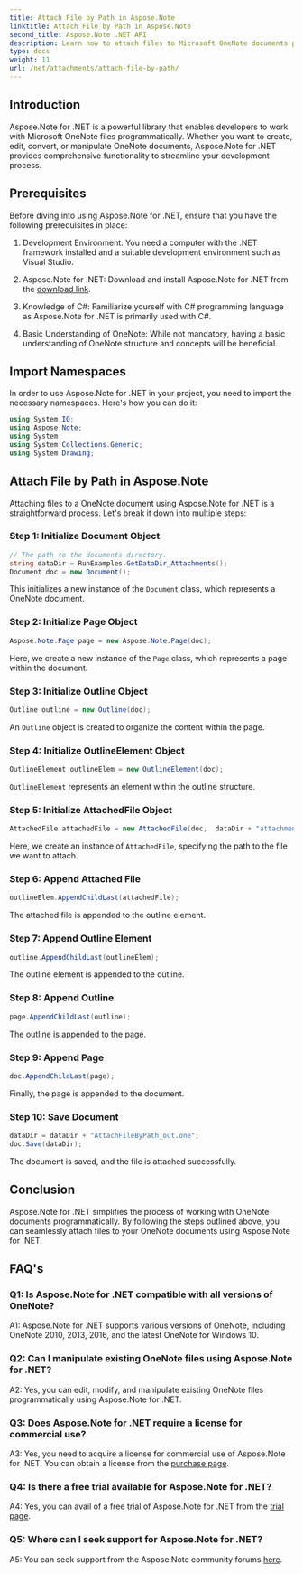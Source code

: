 ```yaml
---
title: Attach File by Path in Aspose.Note
linktitle: Attach File by Path in Aspose.Note
second_title: Aspose.Note .NET API
description: Learn how to attach files to Microsoft OneNote documents programmatically using Aspose.Note for .NET. Simplify your development process with this comprehensive tutorial.
type: docs
weight: 11
url: /net/attachments/attach-file-by-path/
---
```

## Introduction

Aspose.Note for .NET is a powerful library that enables developers to work with Microsoft OneNote files programmatically. Whether you want to create, edit, convert, or manipulate OneNote documents, Aspose.Note for .NET provides comprehensive functionality to streamline your development process.

## Prerequisites

Before diving into using Aspose.Note for .NET, ensure that you have the following prerequisites in place:

1. Development Environment: You need a computer with the .NET framework installed and a suitable development environment such as Visual Studio.

2. Aspose.Note for .NET: Download and install Aspose.Note for .NET from the [download link](https://releases.aspose.com/note/net/).

3. Knowledge of C#: Familiarize yourself with C# programming language as Aspose.Note for .NET is primarily used with C#.

4. Basic Understanding of OneNote: While not mandatory, having a basic understanding of OneNote structure and concepts will be beneficial.

## Import Namespaces

In order to use Aspose.Note for .NET in your project, you need to import the necessary namespaces. Here's how you can do it:

```csharp
using System.IO;
using Aspose.Note;
using System;
using System.Collections.Generic;
using System.Drawing;
```

## Attach File by Path in Aspose.Note

Attaching files to a OneNote document using Aspose.Note for .NET is a straightforward process. Let's break it down into multiple steps:

### Step 1: Initialize Document Object

```csharp
// The path to the documents directory.
string dataDir = RunExamples.GetDataDir_Attachments();
Document doc = new Document();
```

This initializes a new instance of the `Document` class, which represents a OneNote document.

### Step 2: Initialize Page Object

```csharp
Aspose.Note.Page page = new Aspose.Note.Page(doc);
```

Here, we create a new instance of the `Page` class, which represents a page within the document.

### Step 3: Initialize Outline Object

```csharp
Outline outline = new Outline(doc);
```

An `Outline` object is created to organize the content within the page.

### Step 4: Initialize OutlineElement Object

```csharp
OutlineElement outlineElem = new OutlineElement(doc);
```

`OutlineElement` represents an element within the outline structure.

### Step 5: Initialize AttachedFile Object

```csharp
AttachedFile attachedFile = new AttachedFile(doc,  dataDir + "attachment.txt");
```

Here, we create an instance of `AttachedFile`, specifying the path to the file we want to attach.

### Step 6: Append Attached File

```csharp
outlineElem.AppendChildLast(attachedFile);
```

The attached file is appended to the outline element.

### Step 7: Append Outline Element

```csharp
outline.AppendChildLast(outlineElem);
```

The outline element is appended to the outline.

### Step 8: Append Outline

```csharp
page.AppendChildLast(outline);
```

The outline is appended to the page.

### Step 9: Append Page

```csharp
doc.AppendChildLast(page);
```

Finally, the page is appended to the document.

### Step 10: Save Document

```csharp
dataDir = dataDir + "AttachFileByPath_out.one";
doc.Save(dataDir);
```

The document is saved, and the file is attached successfully.

## Conclusion

Aspose.Note for .NET simplifies the process of working with OneNote documents programmatically. By following the steps outlined above, you can seamlessly attach files to your OneNote documents using Aspose.Note for .NET.

## FAQ's

### Q1: Is Aspose.Note for .NET compatible with all versions of OneNote?

A1: Aspose.Note for .NET supports various versions of OneNote, including OneNote 2010, 2013, 2016, and the latest OneNote for Windows 10.

### Q2: Can I manipulate existing OneNote files using Aspose.Note for .NET?

A2: Yes, you can edit, modify, and manipulate existing OneNote files programmatically using Aspose.Note for .NET.

### Q3: Does Aspose.Note for .NET require a license for commercial use?

A3: Yes, you need to acquire a license for commercial use of Aspose.Note for .NET. You can obtain a license from the [purchase page](https://purchase.aspose.com/buy).

### Q4: Is there a free trial available for Aspose.Note for .NET?

A4: Yes, you can avail of a free trial of Aspose.Note for .NET from the [trial page](https://releases.aspose.com/).

### Q5: Where can I seek support for Aspose.Note for .NET?

A5: You can seek support from the Aspose.Note community forums [here](https://forum.aspose.com/c/note/28).
